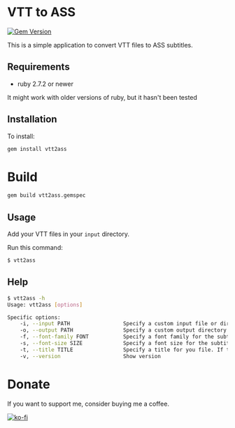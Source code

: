 # VTT to ASS

[![Gem Version](https://badge.fury.io/rb/vtt2ass.svg)](https://badge.fury.io/rb/vtt2ass)

This is a simple application to convert VTT files to ASS subtitles.

## Requirements
- ruby 2.7.2 or newer

It might work with older versions of ruby, but it hasn't been tested

## Installation

To install:
```bash
gem install vtt2ass
```

# Build

```bash
gem build vtt2ass.gemspec
```

## Usage

Add your VTT files in your `input` directory.

Run this command:
```bash
$ vtt2ass
```

## Help

```bash
$ vtt2ass -h
Usage: vtt2ass [options]

Specific options:
    -i, --input PATH                 Specify a custom input file or directory (default: './')
    -o, --output PATH                Specify a custom output directory (default: './')
    -f, --font-family FONT           Specify a font family for the subtitles (default: 'Open Sans Semibold')
    -s, --font-size SIZE             Specify a font size for the subtitles (default: 52)
    -t, --title TITLE                Specify a title for you file. If the input is a directory, all files will share the same title.
    -v, --version                    Show version
```

# Donate

If you want to support me, consider buying me a coffee.

[![ko-fi](https://ko-fi.com/img/githubbutton_sm.svg)](https://ko-fi.com/Y8Y136P0E)